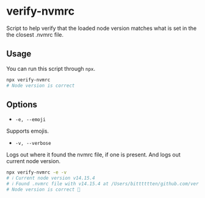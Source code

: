 # verify-nvmrc

Script to help verify that the loaded node version matches what is set in the the closest .nvmrc file.

## Usage

You can run this script through `npx`.

```sh
npx verify-nvmrc
# Node version is correct
```

## Options

- `-e, --emoji`

Supports emojis.

- `-v, --verbose`

Logs out where it found the nvmrc file, if one is present. And logs out current node version.

```sh
npx verify-nvmrc -e -v
# ℹ️ Current node version v14.15.4
# ℹ️ Found .nvmrc file with v14.15.4 at /Users/bitttttten/github.com/verify-nvmrc/.nvmrc
# Node version is correct 🎉
```
